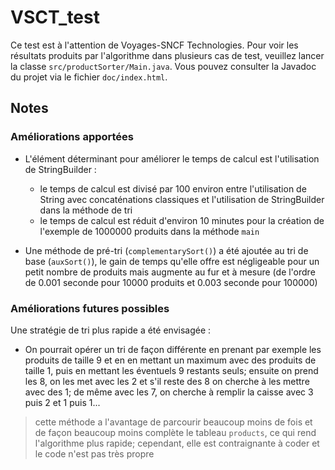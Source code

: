 # VSCT_test

Ce test est à l'attention de Voyages-SNCF Technologies. Pour voir les résultats produits par l'algorithme dans plusieurs cas de test, veuillez lancer la classe `src/productSorter/Main.java`. Vous pouvez consulter la Javadoc du projet via le fichier `doc/index.html`.


## Notes
### Améliorations apportées
* L'élément déterminant pour améliorer le temps de calcul est l'utilisation de StringBuilder :
  * le temps de calcul est divisé par 100 environ entre l'utilisation de String avec concaténations classiques et l'utilisation de StringBuilder dans la méthode de tri
  * le temps de calcul est réduit d'environ 10 minutes pour la création de l'exemple de 1000000 produits dans la méthode `main`

* Une méthode de pré-tri (`complementarySort()`) a été ajoutée au tri de base (`auxSort()`), le gain de temps qu'elle offre est négligeable pour un petit nombre de produits mais augmente au fur et à mesure (de l'ordre de 0.001 seconde pour 10000 produits et 0.003 seconde pour 100000)

### Améliorations futures possibles
Une stratégie de tri plus rapide a été envisagée :
* On pourrait opérer un tri de façon différente en prenant par exemple les produits de taille 9 et en en mettant un maximum avec des produits de taille 1, puis en mettant les éventuels 9 restants seuls; ensuite on prend les 8, on les met avec les 2 et s'il reste des 8 on cherche à les mettre avec des 1; de même avec les 7, on cherche à remplir la caisse avec 3 puis 2 et 1 puis 1...

> cette méthode a l'avantage de parcourir beaucoup moins de fois et de façon beaucoup moins complète le tableau `products`, ce qui rend l'algorithme plus rapide; cependant, elle est contraignante à coder et le code n'est pas très propre

